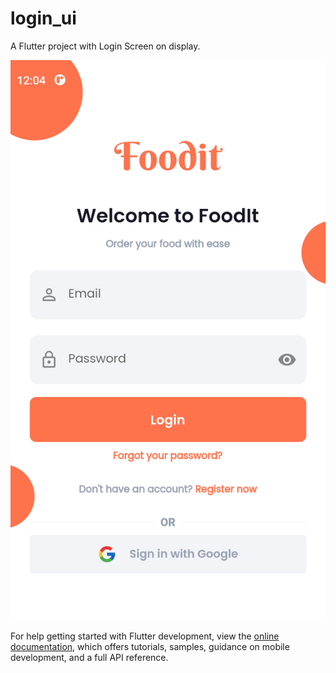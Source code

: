 # login_ui

A Flutter project with Login Screen on display.

![Alt text](assets\readme\login_ui.png?raw=true "Login Ui")

For help getting started with Flutter development, view the
[online documentation](https://docs.flutter.dev/), which offers tutorials,
samples, guidance on mobile development, and a full API reference.
